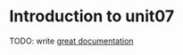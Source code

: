 # Introduction to unit07

TODO: write [great documentation](http://jacobian.org/writing/what-to-write/)

